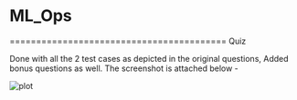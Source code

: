 # ML_Ops
=========================================
Quiz


Done with all the 2 test cases as depicted in the original questions,
Added bonus questions as well. The screenshot is attached below -

![plot](quiz.png)
